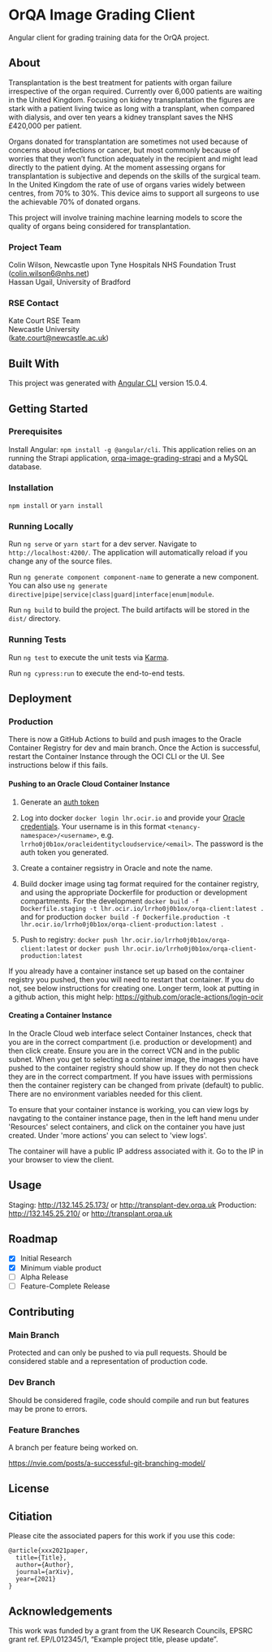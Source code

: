# OrQA Image Grading Client
Angular client for grading training data for the OrQA project. 

## About

Transplantation is the best treatment for patients with organ failure irrespective of the organ required. Currently over 6,000
patients are waiting in the United Kingdom. Focusing on kidney transplantation the figures are stark with a patient living twice
as long with a transplant, when compared with dialysis, and over ten years a kidney transplant saves the NHS £420,000 per
patient.    

Organs donated for transplantation are sometimes not used because of concerns about infections or cancer, but most
commonly because of worries that they won’t function adequately in the recipient and might lead directly to the patient dying. At
the moment assessing organs for transplantation is subjective and depends on the skills of the surgical team. In the United
Kingdom the rate of use of organs varies widely between centres, from 70% to 30%. This device aims to support all surgeons
to use the achievable 70% of donated organs.

This project will involve training machine learning models to score the quality of organs being considered for transplantation.

### Project Team
Colin Wilson, Newcastle upon Tyne Hospitals NHS Foundation Trust  ([colin.wilson6@nhs.net](mailto:colin.wilson6@nhs.net))    
Hassan Ugail, University of Bradford

### RSE Contact
Kate Court
RSE Team  
Newcastle University  
([kate.court@newcastle.ac.uk](mailto:kate.court@newcastle.ac.uk)) 

## Built With

This project was generated with [Angular CLI](https://github.com/angular/angular-cli) version 15.0.4.

## Getting Started

### Prerequisites

Install Angular: `npm install -g @angular/cli`. This application relies on an running the Strapi application, [orqa-image-grading-strapi](https://github.com/Organ-Quality-Assessment/orqa-image-grading-strapi) and a MySQL database. 

### Installation
`npm install`
or
`yarn install`

### Running Locally

Run `ng serve` or `yarn start` for a dev server. Navigate to `http://localhost:4200/`. The application will automatically reload if you change any of the source files.

Run `ng generate component component-name` to generate a new component. You can also use `ng generate directive|pipe|service|class|guard|interface|enum|module`.

Run `ng build` to build the project. The build artifacts will be stored in the `dist/` directory.

### Running Tests

Run `ng test` to execute the unit tests via [Karma](https://karma-runner.github.io).

Run `ng cypress:run` to execute the end-to-end tests. 

## Deployment

### Production

There is now a GitHub Actions to build and push images to the Oracle Container Registry for dev and main branch. Once the Action is successful, restart the Container Instance through the OCI CLI or the UI. See instructions below if this fails.



#### Pushing to an Oracle Cloud Container Instance

1. Generate an [auth token](https://docs.oracle.com/en-us/iaas/Content/Functions/Tasks/functionsgenerateauthtokens.htm) 

2. Log into docker `docker login lhr.ocir.io` and provide your [Oracle credentials](https://docs.oracle.com/en-us/iaas/Content/Functions/Tasks/functionslogintoocir.htm). Your username is in this format `<tenancy-namespace>/<username>`, e.g. `lrrho0j0b1ox/oracleidentitycloudservice/<email>`. The password is the auth token you generated.

3. Create a container regsistry in Oracle and note the name.
4. Build docker image using tag format required for the container registry, and using the appropriate Dockerfile for production or development compartments. For the development `docker build -f Dockerfile.staging -t lhr.ocir.io/lrrho0j0b1ox/orqa-client:latest .` and for production `docker build -f Dockerfile.production -t lhr.ocir.io/lrrho0j0b1ox/orqa-client-production:latest .`

4. Push to registry: `docker push lhr.ocir.io/lrrho0j0b1ox/orqa-client:latest` or `docker push lhr.ocir.io/lrrho0j0b1ox/orqa-client-production:latest`
  
If you already have a container instance set up based on the container registry you pushed, then you will need to restart that container. If you do not, see below instructions for creating one.
Longer term, look at putting in a github action, this might help: https://github.com/oracle-actions/login-ocir 

#### Creating a Container Instance

In the Oracle Cloud web interface select Container Instances, check that you are in the correct compartment (i.e. production or development) and then click create. Ensure you are in the correct VCN and in the public subnet. 
When you get to selecting a container image, the images you have pushed to the container registry should show up. If they do not then check they are in the correct compartment. If you have issues with permissions then the container registery can be changed from private (default) to public. There are no environment variables needed for this client. 

To ensure that your container instance is working, you can view logs by navgating to the container instance page, then in the left hand menu under 'Resources' select containers, and click on the container you have just created. Under 'more actions' you can select to 'view logs'.

The container will have a public IP address associated with it. Go to the IP in your browser to view the client.

## Usage

Staging: http://132.145.25.173/ or http://transplant-dev.orqa.uk
Production: http://132.145.25.210/ or http://transplant.orqa.uk 

## Roadmap

- [x] Initial Research  
- [x] Minimum viable product 
- [ ] Alpha Release  
- [ ] Feature-Complete Release  

## Contributing

### Main Branch
Protected and can only be pushed to via pull requests. Should be considered stable and a representation of production code.

### Dev Branch
Should be considered fragile, code should compile and run but features may be prone to errors.

### Feature Branches
A branch per feature being worked on.

https://nvie.com/posts/a-successful-git-branching-model/

## License

## Citiation

Please cite the associated papers for this work if you use this code:

```
@article{xxx2021paper,
  title={Title},
  author={Author},
  journal={arXiv},
  year={2021}
}
```


## Acknowledgements
This work was funded by a grant from the UK Research Councils, EPSRC grant ref. EP/L012345/1, “Example project title, please update”.







